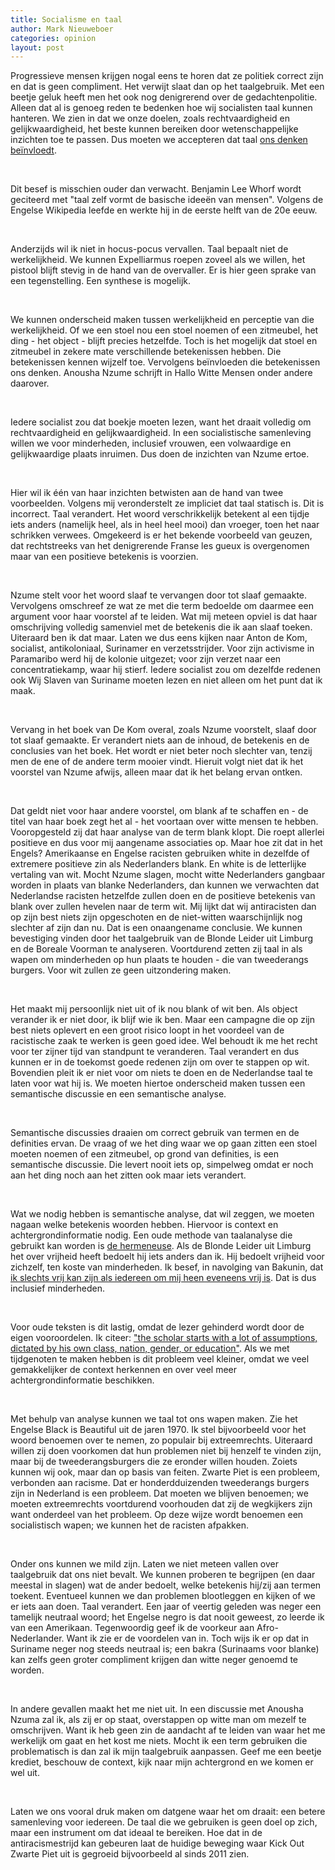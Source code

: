 ```yaml
---
title: Socialisme en taal
author: Mark Nieuweboer
categories: opinion
layout: post
---
```


Progressieve mensen krijgen nogal eens te horen dat ze politiek correct zijn en dat is geen compliment. Het verwijt slaat dan op het taalgebruik. Met een beetje geluk heeft men het ook nog denigrerend over de gedachtenpolitie. Alleen dat al is genoeg reden te bedenken hoe wij socialisten taal kunnen hanteren. We zien in dat we onze doelen, zoals rechtvaardigheid en gelijkwaardigheid, het beste kunnen bereiken door wetenschappelijke inzichten toe te passen. Dus moeten we accepteren dat taal [ons denken beïnvloedt](https://theunboundedspirit.com/the-power-of-language-how-language-influences-thought).

<p>&nbsp;</p>

Dit besef is misschien ouder dan verwacht. Benjamin Lee Whorf wordt geciteerd met "taal zelf vormt de basische ideeën van mensen". Volgens de Engelse Wikipedia leefde en werkte hij in de eerste helft van de 20e eeuw.

<p>&nbsp;</p>

Anderzijds wil ik niet in hocus-pocus vervallen. Taal bepaalt niet de werkelijkheid. We kunnen Expelliarmus roepen zoveel als we willen, het pistool blijft stevig in de hand van de overvaller. Er is hier geen sprake van een tegenstelling. Een synthese is mogelijk.

<p>&nbsp;</p>

We kunnen onderscheid maken tussen werkelijkheid en perceptie van die werkelijkheid. Of we een stoel nou een stoel noemen of een zitmeubel, het ding - het object - blijft precies hetzelfde. Toch is het mogelijk dat stoel en zitmeubel in zekere mate verschillende betekenissen hebben. Die betekenissen kennen wijzelf toe. Vervolgens beïnvloeden die betekenissen ons denken. Anousha Nzume schrijft in Hallo Witte Mensen onder andere daarover.

<p>&nbsp;</p>

Iedere socialist zou dat boekje moeten lezen, want het draait volledig om rechtvaardigheid en gelijkwaardigheid. In een socialistische samenleving willen we voor minderheden, inclusief vrouwen, een volwaardige en gelijkwaardige plaats inruimen. Dus doen de inzichten van Nzume ertoe.

<p>&nbsp;</p>

Hier wil ik één van haar inzichten betwisten aan de hand van twee voorbeelden. Volgens mij veronderstelt ze impliciet dat taal statisch is. Dit is incorrect. Taal verandert. Het woord verschrikkelijk betekent al een tijdje iets anders (namelijk heel, als in heel heel mooi) dan vroeger, toen het naar schrikken verwees. Omgekeerd is er het bekende voorbeeld van geuzen, dat rechtstreeks van het denigrerende Franse les gueux is overgenomen maar van een positieve betekenis is voorzien.

<p>&nbsp;</p>

Nzume stelt voor het woord slaaf te vervangen door tot slaaf gemaakte. Vervolgens omschreef ze wat ze met die term bedoelde om daarmee een argument voor haar voorstel af te leiden. Wat mij meteen opviel is dat haar omschrijving volledig samenviel met de betekenis die ik aan slaaf toeken. Uiteraard ben ik dat maar. Laten we dus eens kijken naar Anton de Kom, socialist, antikoloniaal, Surinamer en verzetsstrijder. Voor zijn activisme in Paramaribo werd hij de kolonie uitgezet; voor zijn verzet naar een concentratiekamp, waar hij stierf. Iedere socialist zou om dezelfde redenen ook Wij Slaven van Suriname moeten lezen en niet alleen om het punt dat ik maak.

<p>&nbsp;</p>

Vervang in het boek van De Kom overal, zoals Nzume voorstelt, slaaf door tot slaaf gemaakte. Er verandert niets aan de inhoud, de betekenis en de conclusies van het boek. Het wordt er niet beter noch slechter van, tenzij men de ene of de andere term mooier vindt. Hieruit volgt niet dat ik het voorstel van Nzume afwijs, alleen maar dat ik het belang ervan ontken.

<p>&nbsp;</p>

Dat geldt niet voor haar andere voorstel, om blank af te schaffen en - de titel van haar boek zegt het al - het voortaan over witte mensen te hebben. Vooropgesteld zij dat haar analyse van de term blank klopt. Die roept allerlei positieve en dus voor mij aangename associaties op. Maar hoe zit dat in het Engels? Amerikaanse en Engelse racisten gebruiken white in dezelfde of extremere positieve zin als Nederlanders blank. En white is de letterlijke vertaling van wit. Mocht Nzume slagen, mocht witte Nederlanders gangbaar worden in plaats van blanke Nederlanders, dan kunnen we verwachten dat Nederlandse racisten hetzelfde zullen doen en de positieve betekenis van blank over zullen hevelen naar de term wit. Mij lijkt dat wij antiracisten dan op zijn best niets zijn opgeschoten en de niet-witten waarschijnlijk nog slechter af zijn dan nu. Dat is een onaangename conclusie. We kunnen bevestiging vinden door het taalgebruik van de Blonde Leider uit Limburg en de Boreale Voorman te analyseren. Voortdurend zetten zij taal in als wapen om minderheden op hun plaats te houden - die van tweederangs burgers. Voor wit zullen ze geen uitzondering maken.

<p>&nbsp;</p>

Het maakt mij persoonlijk niet uit of ik nou blank of wit ben. Als object verander ik er niet door, ik blijf wie ik ben. Maar een campagne die op zijn best niets oplevert en een groot risico loopt in het voordeel van de racistische zaak te werken is geen goed idee. Wel behoudt ik me het recht voor ter zijner tijd van standpunt te veranderen. Taal verandert en dus kunnen er in de toekomst goede redenen zijn om over te stappen op wit. Bovendien pleit ik er niet voor om niets te doen en de Nederlandse taal te laten voor wat hij is. We moeten hiertoe onderscheid maken tussen een semantische discussie en een semantische analyse.

<p>&nbsp;</p>

Semantische discussies draaien om correct gebruik van termen en de definities ervan. De vraag of we het ding waar we op gaan zitten een stoel moeten noemen of een zitmeubel, op grond van definities, is een semantische discussie. Die levert nooit iets op, simpelweg omdat er noch aan het ding noch aan het zitten ook maar iets verandert.

<p>&nbsp;</p>

Wat we nodig hebben is semantische analyse, dat wil zeggen, we moeten nagaan welke betekenis woorden hebben. Hiervoor is context en achtergrondinformatie nodig. Een oude methode van taalanalyse die gebruikt kan worden is [de hermeneuse](https://www.livius.org/articles/theory/hermeneutics). Als de Blonde Leider uit Limburg het over vrijheid heeft bedoelt hij iets anders dan ik. Hij bedoelt vrijheid voor zichzelf, ten koste van minderheden. Ik besef, in navolging van Bakunin, dat [ik slechts vrij kan zijn als iedereen om mij heen eveneens vrij is](https://theanarchistlibrary.org/library/michail-bakunin-man-society-and-freedom). Dat is dus inclusief minderheden.

<p>&nbsp;</p>

Voor oude teksten is dit lastig, omdat de lezer gehinderd wordt door de eigen vooroordelen. Ik citeer: ["the scholar starts with a lot of assumptions, dictated by his own class, nation, gender, or education"](https://www.livius.org/articles/theory/hermeneutics). Als we met tijdgenoten te maken hebben is dit probleem veel kleiner, omdat we veel gemakkelijker de context herkennen en over veel meer achtergrondinformatie beschikken.

<p>&nbsp;</p>

Met behulp van analyse kunnen we taal tot ons wapen maken. Zie het Engelse Black is Beautiful uit de jaren 1970. Ik stel bijvoorbeeld voor het woord benoemen over te nemen, zo populair bij extreemrechts. Uiteraard willen zij doen voorkomen dat hun problemen niet bij henzelf te vinden zijn, maar bij de tweederangsburgers die ze eronder willen houden. Zoiets kunnen wij ook, maar dan op basis van feiten. Zwarte Piet is een probleem, verbonden aan racisme. Dat er honderdduizenden tweederangs burgers zijn in Nederland is een probleem. Dat moeten we blijven benoemen; we moeten extreemrechts voortdurend voorhouden dat zij de wegkijkers zijn want onderdeel van het probleem. Op deze wijze wordt benoemen een socialistisch wapen; we kunnen het de racisten afpakken.

<p>&nbsp;</p>

Onder ons kunnen we mild zijn. Laten we niet meteen vallen over taalgebruik dat ons niet bevalt. We kunnen proberen te begrijpen (en daar meestal in slagen) wat de ander bedoelt, welke betekenis hij/zij aan termen toekent. Eventueel kunnen we dan problemen blootleggen en kijken of we er iets aan doen. Taal verandert. Een jaar of veertig geleden was neger een tamelijk neutraal woord; het Engelse negro is dat nooit geweest, zo leerde ik van een Amerikaan. Tegenwoordig geef ik de voorkeur aan Afro-Nederlander. Want ik zie er de voordelen van in. Toch wijs ik er op dat in Suriname neger nog steeds neutraal is; een bakra (Surinaams voor blanke) kan zelfs geen groter compliment krijgen dan witte neger genoemd te worden.

<p>&nbsp;</p>

In andere gevallen maakt het me niet uit. In een discussie met Anousha Nzuma zal ik, als zij er op staat, overstappen op witte man om mezelf te omschrijven. Want ik heb geen zin de aandacht af te leiden van waar het me werkelijk om gaat en het kost me niets. Mocht ik een term gebruiken die problematisch is dan zal ik mijn taalgebruik aanpassen. Geef me een beetje krediet, beschouw de context, kijk naar mijn achtergrond en we komen er wel uit.

<p>&nbsp;</p>

Laten we ons vooral druk maken om datgene waar het om draait: een betere samenleving voor iedereen. De taal die we gebruiken is geen doel op zich, maar een instrument om dat ideaal te bereiken. Hoe dat in de antiracismestrijd kan gebeuren laat de huidige beweging waar Kick Out Zwarte Piet uit is gegroeid bijvoorbeeld al sinds 2011 zien.
